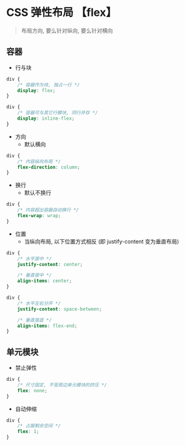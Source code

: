 # CSS 弹性布局 【flex】

> 布局方向, 要么针对纵向, 要么针对横向

## 容器
* 行与块
```css
div {
	/* 容器作为块, 独占一行 */
	display: flex;
}

div {
	/* 容器可与其它行模块, 同行并存 */
	display: inline-flex;
}
```

* 方向
	+ 默认横向

```css
div {
	/* 内容纵向布局 */
	flex-direction: column;
}
```

* 换行
	+ 默认不换行

```css
div {
	/* 内容超出容器自动换行 */
	flex-wrap: wrap;
}
```

* 位置
	+ 当纵向布局, 以下位置方式相反 (即 justify-content 变为垂直布局)

```css
div {
	/* 水平居中 */
	justify-content: center;

	/* 垂直居中 */
	align-items: center;
}
```

```css
div {
	/* 水平左右分开 */
	justify-content: space-between;

	/* 垂直居底 */
	align-items: flex-end;
}
```

## 单元模块
* 禁止弹性
```css
div {
	/* 尺寸固定, 不受周边单元模块的挤压 */
	flex: none;
}
```

* 自动伸缩
```css
div {
	/* 占据剩余空间 */
	flex: 1;
}
```
